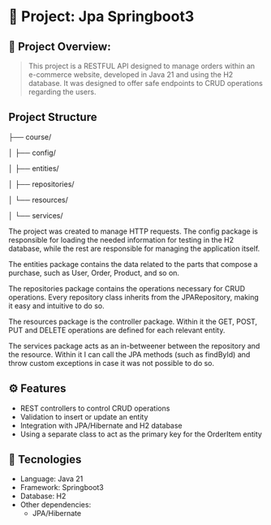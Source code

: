# 📘 Project: Jpa Springboot3
## 📖 Project Overview:
> This project is a RESTFUL API designed to manage orders within an e-commerce website, developed in Java 21 and using the H2 database. It was designed to offer safe endpoints to CRUD operations regarding the users.

## Project Structure
├── course/

│   ├── config/

│   ├── entities/

│   ├── repositories/

│   └── resources/

│   └── services/

The project was created to manage HTTP requests. The config package is responsible for loading the needed information for testing in the H2 database, while the rest are responsible for managing the application itself.

The entities package contains the data related to the parts that compose a purchase, such as User, Order, Product, and so on. 

The repositories package contains the operations necessary for CRUD operations. Every repository class inherits from the JPARepository, making it easy and intuitive to do so.

The resources package is the controller package. Within it the GET, POST, PUT and DELETE operations are defined for each relevant entity.

The services package acts as an in-betweener between the repository and the resource. Within it I can call the JPA methods (such as findById) and throw custom exceptions in case it was not possible to do so.

## ⚙️ Features
* REST controllers to control CRUD operations
* Validation to insert or update an entity
* Integration with JPA/Hibernate and H2 database
* Using a separate class to act as the primary key for the OrderItem entity

## 🚀 Tecnologies
* Language: Java 21
* Framework: Springboot3
* Database: H2
* Other dependencies:
  - JPA/Hibernate
